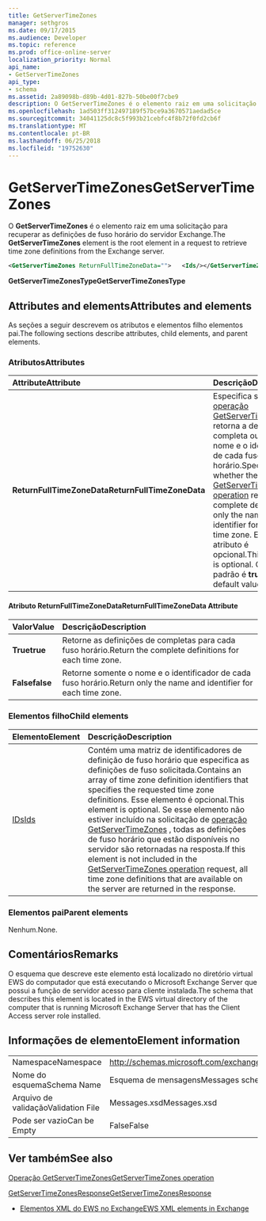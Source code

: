 ```yaml
---
title: GetServerTimeZones
manager: sethgros
ms.date: 09/17/2015
ms.audience: Developer
ms.topic: reference
ms.prod: office-online-server
localization_priority: Normal
api_name:
- GetServerTimeZones
api_type:
- schema
ms.assetid: 2a89098b-d89b-4d01-827b-50be00f7cbe9
description: O GetServerTimeZones é o elemento raiz em uma solicitação para recuperar as definições de fuso horário do servidor Exchange.
ms.openlocfilehash: 1ad503ff312497189f57bce9a3670571aedad5ce
ms.sourcegitcommit: 34041125dc8c5f993b21cebfc4f8b72f0fd2cb6f
ms.translationtype: MT
ms.contentlocale: pt-BR
ms.lasthandoff: 06/25/2018
ms.locfileid: "19752630"
---
```

# <a name="getservertimezones"></a><span data-ttu-id="defd9-103">GetServerTimeZones</span><span class="sxs-lookup"><span data-stu-id="defd9-103">GetServerTimeZones</span></span>

<span data-ttu-id="defd9-104">O **GetServerTimeZones** é o elemento raiz em uma solicitação para recuperar as definições de fuso horário do servidor Exchange.</span><span class="sxs-lookup"><span data-stu-id="defd9-104">The **GetServerTimeZones** element is the root element in a request to retrieve time zone definitions from the Exchange server.</span></span> 
  
```xml
<GetServerTimeZones ReturnFullTimeZoneData="">   <Ids/></GetServerTimeZones>
```

 <span data-ttu-id="defd9-105">**GetServerTimeZonesType**</span><span class="sxs-lookup"><span data-stu-id="defd9-105">**GetServerTimeZonesType**</span></span>
## <a name="attributes-and-elements"></a><span data-ttu-id="defd9-106">Attributes and elements</span><span class="sxs-lookup"><span data-stu-id="defd9-106">Attributes and elements</span></span>

<span data-ttu-id="defd9-107">As seções a seguir descrevem os atributos e elementos filho elementos pai.</span><span class="sxs-lookup"><span data-stu-id="defd9-107">The following sections describe attributes, child elements, and parent elements.</span></span>
  
### <a name="attributes"></a><span data-ttu-id="defd9-108">Atributos</span><span class="sxs-lookup"><span data-stu-id="defd9-108">Attributes</span></span>

|<span data-ttu-id="defd9-109">**Attribute**</span><span class="sxs-lookup"><span data-stu-id="defd9-109">**Attribute**</span></span>|<span data-ttu-id="defd9-110">**Descrição**</span><span class="sxs-lookup"><span data-stu-id="defd9-110">**Description**</span></span>|
|:-----|:-----|
|<span data-ttu-id="defd9-111">**ReturnFullTimeZoneData**</span><span class="sxs-lookup"><span data-stu-id="defd9-111">**ReturnFullTimeZoneData**</span></span> <br/> |<span data-ttu-id="defd9-112">Especifica se a [operação GetServerTimeZones](getservertimezones-operation.md) retorna a definição completa ou apenas o nome e o identificador de cada fuso horário.</span><span class="sxs-lookup"><span data-stu-id="defd9-112">Specifies whether the [GetServerTimeZones operation](getservertimezones-operation.md) returns the complete definition or only the name and identifier for each time zone.</span></span> <span data-ttu-id="defd9-113">Este atributo é opcional.</span><span class="sxs-lookup"><span data-stu-id="defd9-113">This attribute is optional.</span></span> <span data-ttu-id="defd9-114">O valor padrão é **true**.</span><span class="sxs-lookup"><span data-stu-id="defd9-114">The default value is **true**.</span></span>  <br/> |
   
#### <a name="returnfulltimezonedata-attribute"></a><span data-ttu-id="defd9-115">Atributo ReturnFullTimeZoneData</span><span class="sxs-lookup"><span data-stu-id="defd9-115">ReturnFullTimeZoneData Attribute</span></span>

|<span data-ttu-id="defd9-116">**Valor**</span><span class="sxs-lookup"><span data-stu-id="defd9-116">**Value**</span></span>|<span data-ttu-id="defd9-117">**Descrição**</span><span class="sxs-lookup"><span data-stu-id="defd9-117">**Description**</span></span>|
|:-----|:-----|
|<span data-ttu-id="defd9-118">**True**</span><span class="sxs-lookup"><span data-stu-id="defd9-118">**true**</span></span> <br/> |<span data-ttu-id="defd9-119">Retorne as definições de completas para cada fuso horário.</span><span class="sxs-lookup"><span data-stu-id="defd9-119">Return the complete definitions for each time zone.</span></span>  <br/> |
|<span data-ttu-id="defd9-120">**False**</span><span class="sxs-lookup"><span data-stu-id="defd9-120">**false**</span></span> <br/> |<span data-ttu-id="defd9-121">Retorne somente o nome e o identificador de cada fuso horário.</span><span class="sxs-lookup"><span data-stu-id="defd9-121">Return only the name and identifier for each time zone.</span></span>  <br/> |
   
### <a name="child-elements"></a><span data-ttu-id="defd9-122">Elementos filho</span><span class="sxs-lookup"><span data-stu-id="defd9-122">Child elements</span></span>

|<span data-ttu-id="defd9-123">**Elemento**</span><span class="sxs-lookup"><span data-stu-id="defd9-123">**Element**</span></span>|<span data-ttu-id="defd9-124">**Descrição**</span><span class="sxs-lookup"><span data-stu-id="defd9-124">**Description**</span></span>|
|:-----|:-----|
|[<span data-ttu-id="defd9-125">IDs</span><span class="sxs-lookup"><span data-stu-id="defd9-125">Ids</span></span>](ids.md) <br/> |<span data-ttu-id="defd9-126">Contém uma matriz de identificadores de definição de fuso horário que especifica as definições de fuso solicitada.</span><span class="sxs-lookup"><span data-stu-id="defd9-126">Contains an array of time zone definition identifiers that specifies the requested time zone definitions.</span></span> <span data-ttu-id="defd9-127">Esse elemento é opcional.</span><span class="sxs-lookup"><span data-stu-id="defd9-127">This element is optional.</span></span> <span data-ttu-id="defd9-128">Se esse elemento não estiver incluído na solicitação de [operação GetServerTimeZones](getservertimezones-operation.md) , todas as definições de fuso horário que estão disponíveis no servidor são retornadas na resposta.</span><span class="sxs-lookup"><span data-stu-id="defd9-128">If this element is not included in the [GetServerTimeZones operation](getservertimezones-operation.md) request, all time zone definitions that are available on the server are returned in the response.</span></span>  <br/> |
   
### <a name="parent-elements"></a><span data-ttu-id="defd9-129">Elementos pai</span><span class="sxs-lookup"><span data-stu-id="defd9-129">Parent elements</span></span>

<span data-ttu-id="defd9-130">Nenhum.</span><span class="sxs-lookup"><span data-stu-id="defd9-130">None.</span></span>
  
## <a name="remarks"></a><span data-ttu-id="defd9-131">Comentários</span><span class="sxs-lookup"><span data-stu-id="defd9-131">Remarks</span></span>

<span data-ttu-id="defd9-132">O esquema que descreve este elemento está localizado no diretório virtual EWS do computador que está executando o Microsoft Exchange Server que possui a função de servidor acesso para cliente instalada.</span><span class="sxs-lookup"><span data-stu-id="defd9-132">The schema that describes this element is located in the EWS virtual directory of the computer that is running Microsoft Exchange Server that has the Client Access server role installed.</span></span>
  
## <a name="element-information"></a><span data-ttu-id="defd9-133">Informações de elemento</span><span class="sxs-lookup"><span data-stu-id="defd9-133">Element information</span></span>

|||
|:-----|:-----|
|<span data-ttu-id="defd9-134">Namespace</span><span class="sxs-lookup"><span data-stu-id="defd9-134">Namespace</span></span>  <br/> |http://schemas.microsoft.com/exchange/services/2006/messages  <br/> |
|<span data-ttu-id="defd9-135">Nome do esquema</span><span class="sxs-lookup"><span data-stu-id="defd9-135">Schema Name</span></span>  <br/> |<span data-ttu-id="defd9-136">Esquema de mensagens</span><span class="sxs-lookup"><span data-stu-id="defd9-136">Messages schema</span></span>  <br/> |
|<span data-ttu-id="defd9-137">Arquivo de validação</span><span class="sxs-lookup"><span data-stu-id="defd9-137">Validation File</span></span>  <br/> |<span data-ttu-id="defd9-138">Messages.xsd</span><span class="sxs-lookup"><span data-stu-id="defd9-138">Messages.xsd</span></span>  <br/> |
|<span data-ttu-id="defd9-139">Pode ser vazio</span><span class="sxs-lookup"><span data-stu-id="defd9-139">Can be Empty</span></span>  <br/> |<span data-ttu-id="defd9-140">False</span><span class="sxs-lookup"><span data-stu-id="defd9-140">False</span></span>  <br/> |
   
## <a name="see-also"></a><span data-ttu-id="defd9-141">Ver também</span><span class="sxs-lookup"><span data-stu-id="defd9-141">See also</span></span>



[<span data-ttu-id="defd9-142">Operação GetServerTimeZones</span><span class="sxs-lookup"><span data-stu-id="defd9-142">GetServerTimeZones operation</span></span>](getservertimezones-operation.md)
  
[<span data-ttu-id="defd9-143">GetServerTimeZonesResponse</span><span class="sxs-lookup"><span data-stu-id="defd9-143">GetServerTimeZonesResponse</span></span>](getservertimezonesresponse.md)


- [<span data-ttu-id="defd9-144">Elementos XML do EWS no Exchange</span><span class="sxs-lookup"><span data-stu-id="defd9-144">EWS XML elements in Exchange</span></span>](ews-xml-elements-in-exchange.md)


